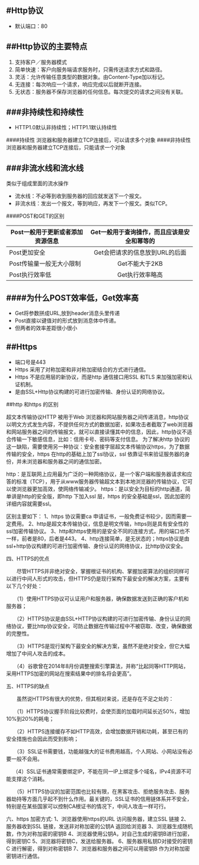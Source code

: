 #Http协议
---
* 默认端口：80

##Http协议的主要特点
---
1. 支持客户／服务器模式
2. 简单快速：客户向服务端请求服务时，只需传送请求方式和路径。
3. 灵活：允许传输任意类型的数据对象。由Content-Type加以标记。
4. 无连接：每次响应一个请求，响应完成以后就断开连接。
5. 无状态：服务器不保存浏览器的任何信息。每次提交的请求之间没有关联。

###非持续性和持续性
---
* HTTP1.0默认非持续性；HTTP1.1默认持续性

####持续性
浏览器和服务器建立TCP连接后，可以请求多个对象
####非持续性
浏览器和服务器建立TCP连接后，只能请求一个对象

###非流水线和流水线
---
类似于组成里面的流水操作

* 流水线：不必等到收到服务器的回应就发送下一个报文。
* 非流水线：发出一个报文，等到响应，再发下一个报文。类似TCP。

####POST和GET的区别

| Post一般用于更新或者添加资源信息       | Get一般用于查询操作，而且应该是安全和幂等的           |
| ------------- |:-------------:|
| Post更加安全      | Get会把请求的信息放到URL的后面 |
| Post传输量一般无大小限制     | Get不能大于2KB      |
| Post执行效率低 | Get执行效率略高      |


####为什么POST效率低，Get效率高
---
* Get将参数拼成URL,放到header消息头里传递
* Post直接以键值对的形式放到消息体中传递。
* 但两者的效率差距很小很小


##Https
---
* 端口号是443
* Https 采用了对称加密和非对称加密结合的方式进行通信。
* Https 不是应用层的新协议，而是http 通信接口用SSL 和TLS 来加强加密和认证机制。
* 是由SSL+Http协议构建的可进行加密传输、身份认证的网络协议。



##http 和https 的区别

超文本传输协议HTTP 被用于Web 浏览器和网站服务器之间传递消息，http协议以明文方式发生内容，不提供任何方式的数据加密，如果攻击者截取了web浏览器和网站服务器之间的传输报文，就可以直接读懂其中的信息，因此，http协议不适合传输一下敏感信息，比如：信用卡号、密码等支付信息。
为了解决http 协议的这一缺陷，需要使用另一种协议：安全套接字层超文本传输协议https，为了数据传输的安全，https 在http的基础上加了ssl协议，ssl 依靠证书来验证服务器的身份，并未浏览器和服务器之间的通信加密。

http：是互联网上应用最为广泛的一种网络协议，是一个客户端和服务器请求和应答的标准（TCP），用于从www服务器传输超文本到本地浏览器的传输协议，它可以使浏览器更加高效，使网络传输减少。
https：是以安全为目标的http通道，简单讲是http的安全版，即http 下加入ssl 层，https 的安全基础是ssl，因此加密的详细内容就需要ssl。


区别主要如下：
1、https 协议需要ca 申请证书，一般免费证书较少，因而需要一定费用。
2、http是超文本传输协议，信息是明文传输，https则是具有安全性的ssl加密传输协议。
3、http和https使用的是安全不同的连接方式，用的端口也不一样，前者是80，后者是443。
4、http连接简单，是无状态的；https协议是由ssl+http协议构建的可进行加密传输、身份认证的网络协议，比http协议安全。

四、HTTPS的优点

　　尽管HTTPS并非绝对安全，掌握根证书的机构、掌握加密算法的组织同样可以进行中间人形式的攻击，但HTTPS仍是现行架构下最安全的解决方案，主要有以下几个好处：

　　（1）使用HTTPS协议可认证用户和服务器，确保数据发送到正确的客户机和服务器；

　　（2）HTTPS协议是由SSL+HTTP协议构建的可进行加密传输、身份认证的网络协议，要比http协议安全，可防止数据在传输过程中不被窃取、改变，确保数据的完整性。

　　（3）HTTPS是现行架构下最安全的解决方案，虽然不是绝对安全，但它大幅增加了中间人攻击的成本。

　　（4）谷歌曾在2014年8月份调整搜索引擎算法，并称“比起同等HTTP网站，采用HTTPS加密的网站在搜索结果中的排名将会更高”。

五、HTTPS的缺点

　　虽然说HTTPS有很大的优势，但其相对来说，还是存在不足之处的：

　　（1）HTTPS协议握手阶段比较费时，会使页面的加载时间延长近50%，增加10%到20%的耗电；

　　（2）HTTPS连接缓存不如HTTP高效，会增加数据开销和功耗，甚至已有的安全措施也会因此而受到影响；

　　（3）SSL证书需要钱，功能越强大的证书费用越高，个人网站、小网站没有必要一般不会用。

　   （4）SSL证书通常需要绑定IP，不能在同一IP上绑定多个域名，IPv4资源不可能支撑这个消耗。

　　（5）HTTPS协议的加密范围也比较有限，在黑客攻击、拒绝服务攻击、服务器劫持等方面几乎起不到什么作用。最关键的，SSL证书的信用链体系并不安全，特别是在某些国家可以控制CA根证书的情况下，中间人攻击一样可行。

六、https 加密方式:
1、浏览器使用https的URL 访问服务器，建立SSL 链接
2、服务器收到SSL 链接，发送非对称加密的公钥A 返回给浏览器
3、浏览器生成随机数，作为对称加密的密钥B
4、浏览器使用公钥A，对自己生成的密钥B进行加密，得到密钥C
5、浏览器将密钥C，发送给服务器。
6、服务器用私钥D对接受的密钥C 进行解密，得到对称密钥B
7、浏览器和服务器之间可以用密钥B 作为对称加密密钥进行通信。
